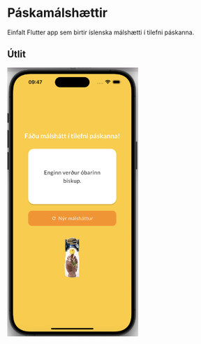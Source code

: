 # Páskamálshættir

Einfalt Flutter app sem birtir íslenska málshætti í tilefni páskanna.

## Útlit
<img src="/assets/skjar.png" alt="Útlit apps í iPhone 15 pro max" width="300"/>